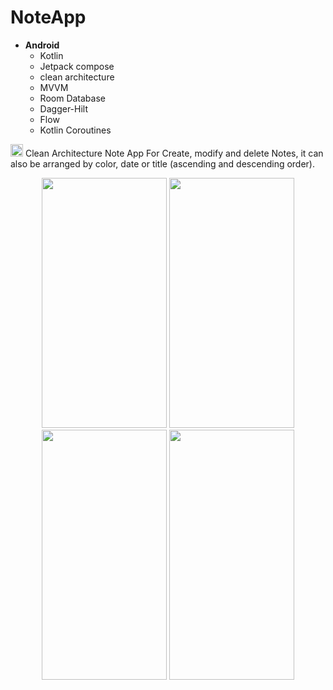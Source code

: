 # NoteApp

- **Android** 
   - Kotlin
   - Jetpack compose
   - clean architecture
   - MVVM
   - Room Database
   - Dagger-Hilt
   - Flow
   - Kotlin Coroutines

<img src="https://github.com/Mohamed-samir03/NoteApp/assets/81251707/cbc46182-4cde-495a-9205-e6669baeaaba" height="20" width="20"> Clean Architecture Note App For Create, modify and delete Notes, it can also be arranged by color, date or title (ascending and descending order).

<div align=center>
        <img src="https://github.com/Mohamed-samir03/NoteApp/assets/81251707/f3da617f-d4b6-4c99-b732-0c19aee8368f" height="400" width="200">
        <img src="https://github.com/Mohamed-samir03/NoteApp/assets/81251707/a4a19043-b71c-454c-9e72-46b36db5084b" height="400" width="200">
        <img src="https://github.com/Mohamed-samir03/NoteApp/assets/81251707/5df5cc10-88bd-40c5-bdd0-93b715c5867e" height="400" width="200">
        <img src="https://github.com/Mohamed-samir03/NoteApp/assets/81251707/9beca09a-3876-4880-8b30-119592af7492" height="400" width="200">
</div>
